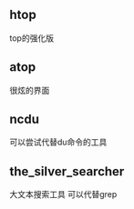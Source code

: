 ## htop

top的强化版

## atop

很炫的界面

## ncdu

可以尝试代替du命令的工具

## the_silver_searcher

大文本搜索工具  可以代替grep

